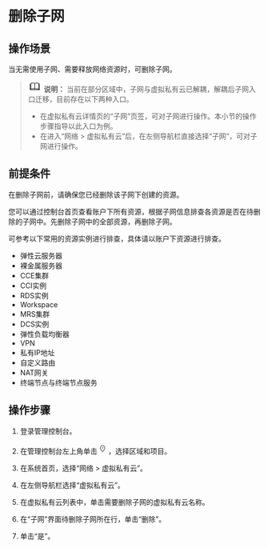 # 删除子网<a name="vpc_vpc_0002"></a>

## 操作场景<a name="s8ad0e546d9d54aa58a7129000d48ed42"></a>

当无需使用子网、需要释放网络资源时，可删除子网。

>![](public_sys-resources/icon-note.gif) **说明：** 
>当前在部分区域中，子网与虚拟私有云已解耦，解耦后子网入口迁移，目前存在以下两种入口。
>-   在虚拟私有云详情页的“子网”页签，可对子网进行操作。本小节的操作步骤指导以此入口为例。
>-   在进入“网络 \> 虚拟私有云”后，在左侧导航栏直接选择“子网”，可对子网进行操作。

## 前提条件<a name="section15525141093410"></a>

在删除子网前，请确保您已经删除该子网下创建的资源。

您可以通过控制台首页查看账户下所有资源，根据子网信息排查各资源是否在待删除的子网中。先删除子网中的全部资源，再删除子网。

可参考以下常用的资源实例进行排查，具体请以账户下资源进行排查。

-   弹性云服务器
-   裸金属服务器
-   CCE集群
-   CCI实例
-   RDS实例
-   Workspace
-   MRS集群
-   DCS实例
-   弹性负载均衡器
-   VPN
-   私有IP地址
-   自定义路由
-   NAT网关
-   终端节点与终端节点服务

## 操作步骤<a name="s4b884e9768c64c3098a294765ad64bc9"></a>

1.  登录管理控制台。

1.  在管理控制台左上角单击![](figures/icon-region.png)，选择区域和项目。
2.  在系统首页，选择“网络 \> 虚拟私有云”。
3.  在左侧导航栏选择“虚拟私有云”。
4.  在虚拟私有云列表中，单击需要删除子网的虚拟私有云名称。
5.  在“子网”界面待删除子网所在行，单击“删除”。
6.  单击“是”。

